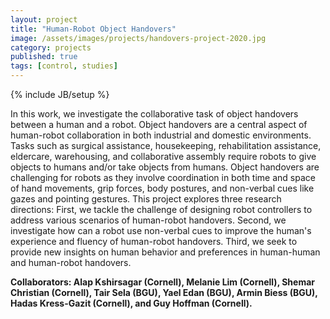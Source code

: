```yaml
---
layout: project
title: "Human-Robot Object Handovers"
image: /assets/images/projects/handovers-project-2020.jpg
category: projects
published: true
tags: [control, studies]
---
```

{% include JB/setup %}

In this work, we investigate the collaborative task of object handovers between a human and a robot. Object handovers are a central aspect of human-robot collaboration in both industrial and domestic environments. Tasks such as surgical assistance, housekeeping, rehabilitation assistance, eldercare, warehousing, and collaborative assembly require robots to give objects to humans and/or take objects from humans. Object handovers are challenging for robots as they involve coordination in both time and space of hand movements, grip forces, body postures, and non-verbal cues like gazes and pointing gestures. This project explores three research directions: First, we tackle the challenge of designing robot controllers to address various scenarios of human-robot handovers. Second, we investigate how can a robot use non-verbal cues to improve the human's experience and fluency of human-robot handovers. Third, we seek to provide new insights on human behavior and preferences in human-human and human-robot handovers.


**Collaborators: Alap Kshirsagar (Cornell), Melanie Lim (Cornell), Shemar Christian (Cornell), Tair Sela (BGU), Yael Edan (BGU), Armin Biess (BGU), Hadas Kress-Gazit (Cornell), and Guy Hoffman (Cornell).**
